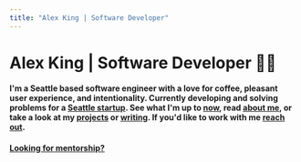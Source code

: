 ```yaml
---
title: "Alex King | Software Developer"
---
```


# **Alex King** | Software Developer 👨‍💻

#### I'm a Seattle based software engineer with a love for coffee, pleasant user experience, and intentionality. Currently developing and solving problems for a [Seattle startup](https://brainsquall.co). See what I'm up to [now](/now), read [about me](/about), or take a look at my [projects](/projects) or [writing](/writing). If you'd like to work with me [reach out](/contact).

#### [Looking for mentorship?](/contact)
